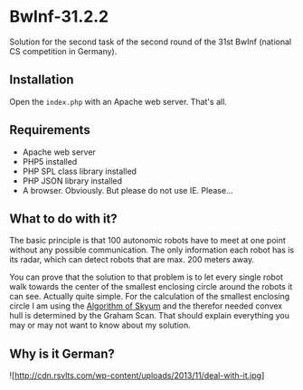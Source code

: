 BwInf-31.2.2
============

Solution for the second task of the second round of the 31st BwInf (national CS competition in Germany).

## Installation ##

Open the `index.php` with an Apache web server. That's all.

## Requirements ##

- Apache web server
- PHP5 installed
- PHP SPL class library installed
- PHP JSON library installed
- A browser. Obviously. But please do not use IE. Please...

## What to do with it? ##

The basic principle is that 100 autonomic robots have to meet at one point without any possible communication.
The only information each robot has is its radar, which can detect robots that are max. 200 meters away.

You can prove that the solution to that problem is to let every single robot walk towards the center of the smallest enclosing circle around the robots it can see.
Actually quite simple. For the calculation of the smallest enclosing circle I am using the [Algorithm of Skyum](http://ojs.statsbiblioteket.dk/index.php/daimipb/article/download/6704/5821) and the therefor needed convex hull is determined by the Graham Scan.
That should explain everything you may or may not want to know about my solution.

## Why is it German? ##

![http://cdn.rsvlts.com/wp-content/uploads/2013/11/deal-with-it.jpg]
